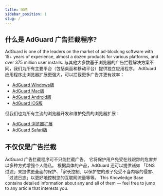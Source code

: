 ```yaml
---
title: 综述
sidebar_position: 1
slug: /
---
```


## 什么是 AdGuard 广告拦截程序?

AdGuard is one of the leaders on the market of ad-blocking software with 15+ years of experience, almost a dozen products for various platforms, and over 375 million user installs. 与其他大多数基于浏览器的广告拦截解决方案不同，我们为所有主要平台（包括桌面和移动平台）提供独立应用程序。 AdGuard 应用程序比浏览器扩展更强大，可以拦截更多广告并更有效率：

- [AdGuard Windows版](/adguard-for-windows/features/home-screen)
- [AdGuard Mac版](/adguard-for-mac/features/main)
- [AdGuard Android版](/adguard-for-android/features/protection/ad-blocking)
- [AdGuard iOS版](/adguard-for-ios/features/safari-protection)

但我们也为所有主流的浏览器开发和维护免费的浏览器扩展：

- [AdGuard 浏览器扩展](/adguard-browser-extension/availability)
- [AdGuard Safari版](/adguard-for-safari/features/general)

## 不仅仅是广告拦截

AdGuard 广告拦截程序可不只能拦截广告。 它将保护用户免受在线跟踪的危害并以多种方式增强个人隐私。 根据具体的产品，AdGuard 还可以提供诸如 「DNS 过滤」来提供更全面的保护、「家长控制」以保护您的孩子免受不当内容的侵害、「过滤日志」以更好地控制您的互联网流量等等。 This Knowledge Base contains detailed information about any and all of them — feel free to jump to any article that interests you.
